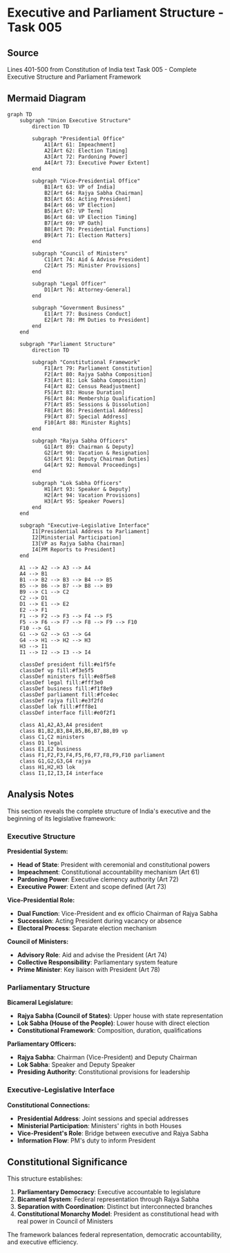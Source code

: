 # Executive and Parliament Structure - Task 005

## Source
Lines 401-500 from Constitution of India text
Task 005 - Complete Executive Structure and Parliament Framework

## Mermaid Diagram

```mermaid
graph TD
    subgraph "Union Executive Structure"
        direction TD
        
        subgraph "Presidential Office"
            A1[Art 61: Impeachment]
            A2[Art 62: Election Timing]
            A3[Art 72: Pardoning Power]
            A4[Art 73: Executive Power Extent]
        end
        
        subgraph "Vice-Presidential Office"
            B1[Art 63: VP of India]
            B2[Art 64: Rajya Sabha Chairman]
            B3[Art 65: Acting President]
            B4[Art 66: VP Election]
            B5[Art 67: VP Term]
            B6[Art 68: VP Election Timing]
            B7[Art 69: VP Oath]
            B8[Art 70: Presidential Functions]
            B9[Art 71: Election Matters]
        end
        
        subgraph "Council of Ministers"
            C1[Art 74: Aid & Advise President]
            C2[Art 75: Minister Provisions]
        end
        
        subgraph "Legal Officer"
            D1[Art 76: Attorney-General]
        end
        
        subgraph "Government Business"
            E1[Art 77: Business Conduct]
            E2[Art 78: PM Duties to President]
        end
    end
    
    subgraph "Parliament Structure"
        direction TD
        
        subgraph "Constitutional Framework"
            F1[Art 79: Parliament Constitution]
            F2[Art 80: Rajya Sabha Composition]
            F3[Art 81: Lok Sabha Composition]
            F4[Art 82: Census Readjustment]
            F5[Art 83: House Duration]
            F6[Art 84: Membership Qualification]
            F7[Art 85: Sessions & Dissolution]
            F8[Art 86: Presidential Address]
            F9[Art 87: Special Address]
            F10[Art 88: Minister Rights]
        end
        
        subgraph "Rajya Sabha Officers"
            G1[Art 89: Chairman & Deputy]
            G2[Art 90: Vacation & Resignation]
            G3[Art 91: Deputy Chairman Duties]
            G4[Art 92: Removal Proceedings]
        end
        
        subgraph "Lok Sabha Officers"
            H1[Art 93: Speaker & Deputy]
            H2[Art 94: Vacation Provisions]
            H3[Art 95: Speaker Powers]
        end
    end
    
    subgraph "Executive-Legislative Interface"
        I1[Presidential Address to Parliament]
        I2[Ministerial Participation]
        I3[VP as Rajya Sabha Chairman]
        I4[PM Reports to President]
    end
    
    A1 --> A2 --> A3 --> A4
    A4 --> B1
    B1 --> B2 --> B3 --> B4 --> B5
    B5 --> B6 --> B7 --> B8 --> B9
    B9 --> C1 --> C2
    C2 --> D1
    D1 --> E1 --> E2
    E2 --> F1
    F1 --> F2 --> F3 --> F4 --> F5
    F5 --> F6 --> F7 --> F8 --> F9 --> F10
    F10 --> G1
    G1 --> G2 --> G3 --> G4
    G4 --> H1 --> H2 --> H3
    H3 --> I1
    I1 --> I2 --> I3 --> I4
    
    classDef president fill:#e1f5fe
    classDef vp fill:#f3e5f5
    classDef ministers fill:#e8f5e8
    classDef legal fill:#fff3e0
    classDef business fill:#f1f8e9
    classDef parliament fill:#fce4ec
    classDef rajya fill:#e3f2fd
    classDef lok fill:#fff8e1
    classDef interface fill:#e0f2f1
    
    class A1,A2,A3,A4 president
    class B1,B2,B3,B4,B5,B6,B7,B8,B9 vp
    class C1,C2 ministers
    class D1 legal
    class E1,E2 business
    class F1,F2,F3,F4,F5,F6,F7,F8,F9,F10 parliament
    class G1,G2,G3,G4 rajya
    class H1,H2,H3 lok
    class I1,I2,I3,I4 interface
```

## Analysis Notes

This section reveals the complete structure of India's executive and the beginning of its legislative framework:

### Executive Structure
**Presidential System:**
- **Head of State**: President with ceremonial and constitutional powers
- **Impeachment**: Constitutional accountability mechanism (Art 61)
- **Pardoning Power**: Executive clemency authority (Art 72)
- **Executive Power**: Extent and scope defined (Art 73)

**Vice-Presidential Role:**
- **Dual Function**: Vice-President and ex officio Chairman of Rajya Sabha
- **Succession**: Acting President during vacancy or absence
- **Electoral Process**: Separate election mechanism

**Council of Ministers:**
- **Advisory Role**: Aid and advise the President (Art 74)
- **Collective Responsibility**: Parliamentary system feature
- **Prime Minister**: Key liaison with President (Art 78)

### Parliamentary Structure
**Bicameral Legislature:**
- **Rajya Sabha (Council of States)**: Upper house with state representation
- **Lok Sabha (House of the People)**: Lower house with direct election
- **Constitutional Framework**: Composition, duration, qualifications

**Parliamentary Officers:**
- **Rajya Sabha**: Chairman (Vice-President) and Deputy Chairman
- **Lok Sabha**: Speaker and Deputy Speaker
- **Presiding Authority**: Constitutional provisions for leadership

### Executive-Legislative Interface
**Constitutional Connections:**
- **Presidential Address**: Joint sessions and special addresses
- **Ministerial Participation**: Ministers' rights in both Houses
- **Vice-President's Role**: Bridge between executive and Rajya Sabha
- **Information Flow**: PM's duty to inform President

## Constitutional Significance

This structure establishes:
1. **Parliamentary Democracy**: Executive accountable to legislature
2. **Bicameral System**: Federal representation through Rajya Sabha
3. **Separation with Coordination**: Distinct but interconnected branches
4. **Constitutional Monarchy Model**: President as constitutional head with real power in Council of Ministers

The framework balances federal representation, democratic accountability, and executive efficiency.